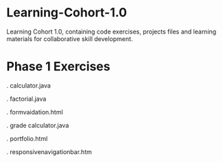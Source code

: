 # Learning-Cohort-1.0
Learning Cohort 1.0, containing code exercises, projects files and learning materials for collaborative skill  development.
# Phase 1 Exercises
. calculator.java

. factorial.java
 
. formvaidation.html

. grade calculator.java

. portfolio.html

. responsivenavigationbar.htm
